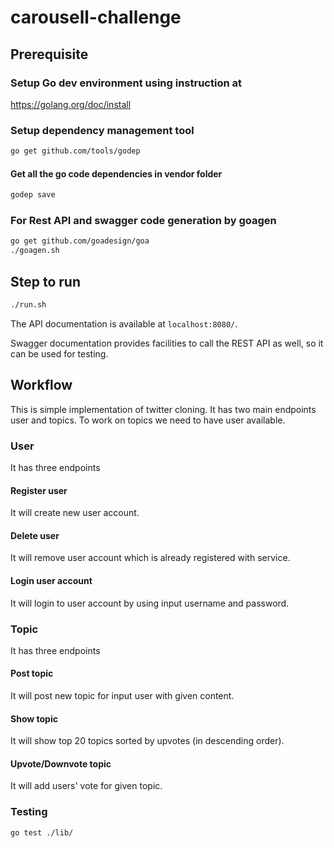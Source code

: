 # carousell-challenge

## Prerequisite

### Setup Go dev environment using instruction at 

https://golang.org/doc/install


### Setup dependency management tool

```bash
go get github.com/tools/godep
```

#### Get all the go code dependencies in vendor folder
```bash
godep save
```

### For Rest API and swagger code generation by goagen

```bash
go get github.com/goadesign/goa
./goagen.sh
```

## Step to run

```bash
./run.sh
```

The API documentation is available at `localhost:8080/`.

Swagger documentation provides facilities to call the REST API as well, so it can be used for testing.

## Workflow

This is simple implementation of twitter cloning. It has two main endpoints user and topics. 
To work on topics we need to have user available.

### User

It has three endpoints

#### Register user
It will create new user account.

#### Delete user
It will remove user account which is already registered with service.

#### Login user account
It will login to user account by using input username and password.


### Topic

It has three endpoints

#### Post topic
It will post new topic for input user with given content.

#### Show topic
It will show top 20 topics sorted by upvotes (in descending order).

#### Upvote/Downvote topic
It will add users' vote for given topic.


### Testing

```bash
go test ./lib/
```